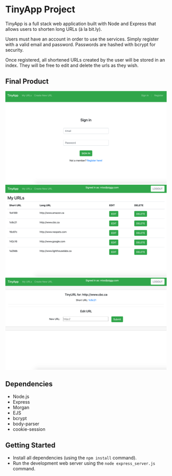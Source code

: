 # TinyApp Project

TinyApp is a full stack web application built with Node and Express that allows users to shorten long URLs (à la bit.ly). 

Users must have an account in order to use the services. Simply register with a valid email and password. Passwords are hashed with bcrypt for security. 

Once registered, all shortened URLs created by the user will be stored in an index. They will be free to edit and delete the urls as they wish.

## Final Product

!["screenshot description"](https://github.com/samamoo/tinyapp/blob/master/docs/tinyapps_signin.png?raw=true)
!["screenshot description"](https://github.com/samamoo/tinyapp/blob/master/docs/tinyapps_urlsindex.png?raw=true)
!["screenshot description"](https://github.com/samamoo/tinyapp/blob/master/docs/tinyapps_newurl.png?raw=true)

## Dependencies

- Node.js
- Express
- Morgan
- EJS
- bcrypt
- body-parser
- cookie-session

## Getting Started

- Install all dependencies (using the `npm install` command).
- Run the development web server using the `node express_server.js` command.